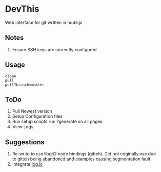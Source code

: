 # DevThis
Web interface for git written in node.js

## Notes
1. Ensure SSH keys are correctly configured.

## Usage
```
clone
pull
pull?branch=master
```

## ToDo
1. Pull Newest version
2. Setup Configuration files
3. Run setup scripts
	run ?generate on all pages.
4. View Logs


## Suggestions
1. Re-write to use libgit2 node bindings (gitteh). Did not originally use due to gitteh being abandoned and examples causing segmentation fault.
2. Integrate [log.io](https://github.com/NarrativeScience/Log.io)
